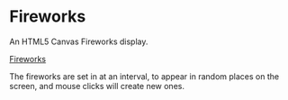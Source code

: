 # Fireworks

An HTML5 Canvas Fireworks display.

<a href="https://fireworks-6tv.pages.dev">Fireworks</a>

The fireworks are set in at an interval, to appear in random places on the screen, and mouse clicks will create new ones.
